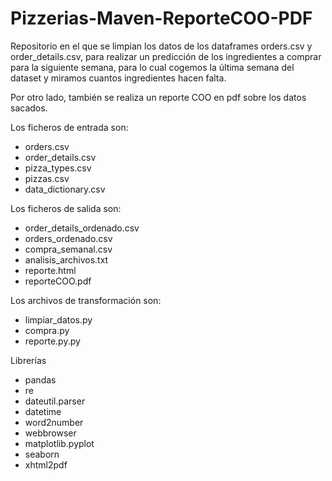 # Pizzerias-Maven-ReporteCOO-PDF
Repositorio en el que se limpian los datos de los dataframes orders.csv y order_details.csv, para realizar un predicción de los ingredientes a comprar para la siguiente semana, para lo cual cogemos la última semana del dataset y miramos cuantos ingredientes hacen falta.

Por otro lado, también se realiza un reporte COO en pdf sobre los datos sacados.

Los ficheros de entrada son:
- orders.csv
- order_details.csv
- pizza_types.csv
- pizzas.csv
- data_dictionary.csv

Los ficheros de salida son:
- order_details_ordenado.csv
- orders_ordenado.csv
- compra_semanal.csv
- analisis_archivos.txt
- reporte.html
- reporteCOO.pdf

Los archivos de transformación son:
- limpiar_datos.py
- compra.py
- reporte.py.py

Librerías
- pandas
- re
- dateutil.parser
- datetime
- word2number
- webbrowser
- matplotlib.pyplot
- seaborn
- xhtml2pdf
